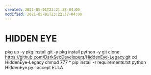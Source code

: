 ```yaml
---
created: 2021-05-01T23:21:28-04:00
modified: 2021-05-01T23:22:37-04:00
---
```


# HIDDEN EYE

pkg up -y
pkg install git -y
pkg install python -y
git clone https://github.com/DarkSecDevelopers/HiddenEye-Legacy.git
cd HiddenEye-Legacy
chmod 777 *
pip install -r requirements.txt
python HiddenEye.py
I accept EULA